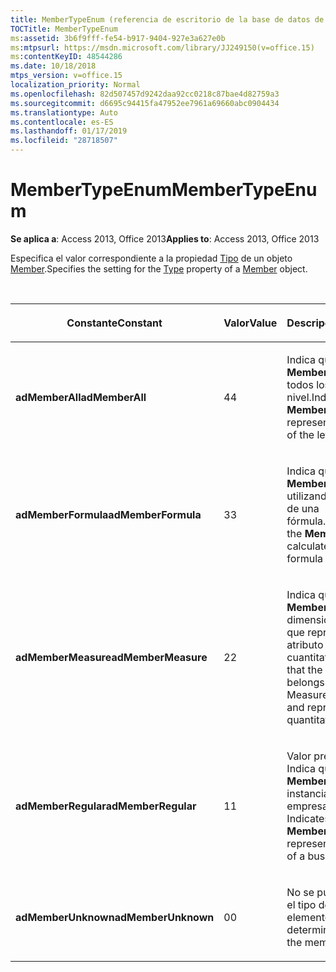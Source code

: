 ```yaml
---
title: MemberTypeEnum (referencia de escritorio de la base de datos de Access)
TOCTitle: MemberTypeEnum
ms:assetid: 3b6f9fff-fe54-b917-9404-927e3a627e0b
ms:mtpsurl: https://msdn.microsoft.com/library/JJ249150(v=office.15)
ms:contentKeyID: 48544286
ms.date: 10/18/2018
mtps_version: v=office.15
localization_priority: Normal
ms.openlocfilehash: 82d507457d9242daa92cc0218c87bae4d82759a3
ms.sourcegitcommit: d6695c94415fa47952ee7961a69660abc0904434
ms.translationtype: Auto
ms.contentlocale: es-ES
ms.lasthandoff: 01/17/2019
ms.locfileid: "28718507"
---
```

# <a name="membertypeenum"></a><span data-ttu-id="b17c3-102">MemberTypeEnum</span><span class="sxs-lookup"><span data-stu-id="b17c3-102">MemberTypeEnum</span></span>

<span data-ttu-id="b17c3-103">**Se aplica a**: Access 2013, Office 2013</span><span class="sxs-lookup"><span data-stu-id="b17c3-103">**Applies to**: Access 2013, Office 2013</span></span>

<span data-ttu-id="b17c3-104">Especifica el valor correspondiente a la propiedad [Tipo](type-property-ado-md.md) de un objeto [Member](member-object-ado-md.md).</span><span class="sxs-lookup"><span data-stu-id="b17c3-104">Specifies the setting for the [Type](type-property-ado-md.md) property of a [Member](member-object-ado-md.md) object.</span></span>

<br/>

<table>
<colgroup>
<col style="width: 33%" />
<col style="width: 33%" />
<col style="width: 33%" />
</colgroup>
<thead>
<tr class="header">
<th><p><span data-ttu-id="b17c3-105">Constante</span><span class="sxs-lookup"><span data-stu-id="b17c3-105">Constant</span></span></p></th>
<th><p><span data-ttu-id="b17c3-106">Valor</span><span class="sxs-lookup"><span data-stu-id="b17c3-106">Value</span></span></p></th>
<th><p><span data-ttu-id="b17c3-107">Descripción</span><span class="sxs-lookup"><span data-stu-id="b17c3-107">Description</span></span></p></th>
</tr>
</thead>
<tbody>
<tr class="odd">
<td><p><span data-ttu-id="b17c3-108"><strong>adMemberAll</strong></span><span class="sxs-lookup"><span data-stu-id="b17c3-108"><strong>adMemberAll</strong></span></span></p></td>
<td><p><span data-ttu-id="b17c3-109">4</span><span class="sxs-lookup"><span data-stu-id="b17c3-109">4</span></span></p></td>
<td><p><span data-ttu-id="b17c3-110">Indica que el objeto <strong>Member</strong> representa todos los elementos del nivel.</span><span class="sxs-lookup"><span data-stu-id="b17c3-110">Indicates that the <strong>Member</strong> object represents all members of the level.</span></span></p></td>
</tr>
<tr class="even">
<td><p><span data-ttu-id="b17c3-111"><strong>adMemberFormula</strong></span><span class="sxs-lookup"><span data-stu-id="b17c3-111"><strong>adMemberFormula</strong></span></span></p></td>
<td><p><span data-ttu-id="b17c3-112">3</span><span class="sxs-lookup"><span data-stu-id="b17c3-112">3</span></span></p></td>
<td><p><span data-ttu-id="b17c3-113">Indica que el objeto <strong>Member</strong> se calcula utilizando una expresión de una fórmula.</span><span class="sxs-lookup"><span data-stu-id="b17c3-113">Indicates that the <strong>Member</strong> object is calculated using a formula expression.</span></span></p></td>
</tr>
<tr class="odd">
<td><p><span data-ttu-id="b17c3-114"><strong>adMemberMeasure</strong></span><span class="sxs-lookup"><span data-stu-id="b17c3-114"><strong>adMemberMeasure</strong></span></span></p></td>
<td><p><span data-ttu-id="b17c3-115">2</span><span class="sxs-lookup"><span data-stu-id="b17c3-115">2</span></span></p></td>
<td><p><span data-ttu-id="b17c3-116">Indica que el objeto <strong>Member</strong> pertenece a la dimensión Measures y que representa un atributo cuantitativo.</span><span class="sxs-lookup"><span data-stu-id="b17c3-116">Indicates that the <strong>Member</strong> object belongs to the Measures dimension and represents a quantitative attribute.</span></span></p></td>
</tr>
<tr class="even">
<td><p><span data-ttu-id="b17c3-117"><strong>adMemberRegular</strong></span><span class="sxs-lookup"><span data-stu-id="b17c3-117"><strong>adMemberRegular</strong></span></span></p></td>
<td><p><span data-ttu-id="b17c3-118">1</span><span class="sxs-lookup"><span data-stu-id="b17c3-118">1</span></span></p></td>
<td><p><span data-ttu-id="b17c3-p101">Valor predeterminado. Indica que el objeto <strong>Member</strong> representa una instancia de una entidad empresarial.</span><span class="sxs-lookup"><span data-stu-id="b17c3-p101">Default. Indicates that the <strong>Member</strong> object represents an instance of a business entity.</span></span></p></td>
</tr>
<tr class="odd">
<td><p><span data-ttu-id="b17c3-121"><strong>adMemberUnknown</strong></span><span class="sxs-lookup"><span data-stu-id="b17c3-121"><strong>adMemberUnknown</strong></span></span></p></td>
<td><p><span data-ttu-id="b17c3-122">0</span><span class="sxs-lookup"><span data-stu-id="b17c3-122">0</span></span></p></td>
<td><p><span data-ttu-id="b17c3-123">No se puede determinar el tipo de elemento.</span><span class="sxs-lookup"><span data-stu-id="b17c3-123">Cannot determine the type of the member.</span></span></p></td>
</tr>
</tbody>
</table>

